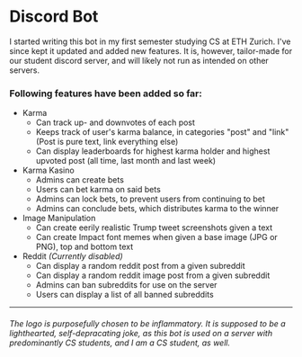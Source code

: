 # Discord Bot

I started writing this bot in my first semester studying CS at ETH Zurich. I've since kept it updated and added new features. It is, however, tailor-made for our student discord server, and will likely not run as intended on other servers.

### Following features have been added so far:
* Karma
  * Can track up- and downvotes of each post
  * Keeps track of user's karma balance, in categories "post" and "link" (Post is pure text, link everything else)
  * Can display leaderboards for highest karma holder and highest upvoted post (all time, last month and last week)
* Karma Kasino
  * Admins can create bets
  * Users can bet karma on said bets
  * Admins can lock bets, to prevent users from continuing to bet
  * Admins can conclude bets, which distributes karma to the winner
* Image Manipulation
  * Can create eerily realistic Trump tweet screenshots given a text
  * Can create Impact font memes when given a base image (JPG or PNG), top and bottom text
* Reddit *(Currently disabled)*
  * Can display a random reddit post from a given subreddit
  * Can display a random reddit image post from a given subreddit
  * Admins can ban subreddits for use on the server
  * Users can display a list of all banned subreddits

___

###### The logo is purposefully chosen to be inflammatory. It is supposed to be a lighthearted, self-depracating joke, as this bot is used on a server with predominantly CS students, and I am a CS student, as well.

